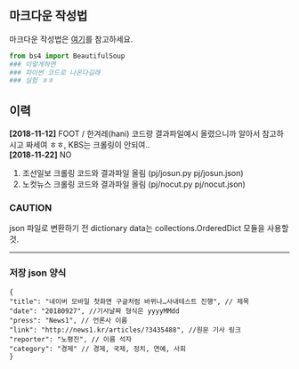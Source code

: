 ## 마크다운 작성법

마크다운 작성법은
[여기](https://github.com/sejong-interface/Interface_Manual/wiki/Git-%EC%8B%9C%EC%9E%91%ED%95%98%EA%B8%B0%233-README.md-%ED%8C%8C%EC%9D%BC-%EC%9E%91%EC%84%B1%ED%95%98%EA%B8%B0!)를 참고하세요.

```python
from bs4 import BeautifulSoup
### 이렇게하면
### 파이썬 코드로 나온다길래
### 실험 ㅎㅎ
```
## 이력
**[2018-11-12]** FOOT / 한겨레(hani) 코드랑 결과파일예시 올렸으니까 알아서 참고하시고 짜세여 ㅎㅎ, KBS는 크롤링이 안되여..  
**[2018-11-22]** NO
  1. 조선일보 크롤링 코드와 결과파일 올림 (pj/josun.py  pj/josun.json)  
  2. 노컷뉴스 크롤링 코드와 결과파일 올림 (pj/nocut.py  pj/nocut.json)  

### CAUTION
json 파일로 변환하기 전 dictionary data는 collections.OrderedDict 모듈을 사용할 것.
***
### 저장 json 양식

  ~~~
  {
  "title": "네이버 모바일 첫화면 구글처럼 바뀌나…사내테스트 진행", // 제목
  "date": "20180927", //기사날짜 형식은 yyyyMMdd
  "press": "News1", // 언론사 이름
  "link": "http://news1.kr/articles/?3435488", //원문 기사 링크
  "reporter": "노평진", // 이름 석자
  "category": "경제" // 경제, 국제, 정치, 연예, 사회
  }
  ~~~
